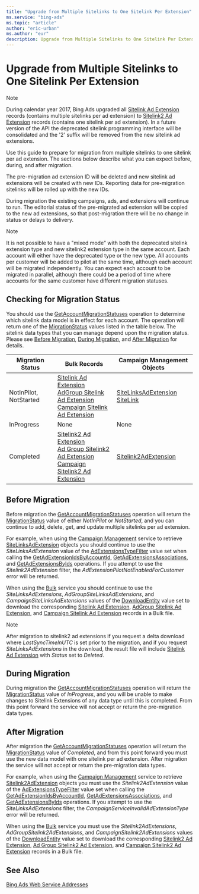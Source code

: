 ```yaml
---
title: "Upgrade from Multiple Sitelinks to One Sitelink Per Extension"
ms.service: "bing-ads"
ms.topic: "article"
author: "eric-urban"
ms.author: "eur"
description: Upgrade from Multiple Sitelinks to One Sitelink Per Extension.
---
```

# Upgrade from Multiple Sitelinks to One Sitelink Per Extension
> [!NOTE]
> During calendar year 2017, Bing Ads upgraded all [Sitelink Ad Extension](bingads/bulk-service/sitelink-ad-extension.md) records (contains multiple sitelinks per ad extension) to [Sitelink2 Ad Extension](bingads/bulk-service/sitelink2-ad-extension.md) records (contains one sitelink per ad extension). In a future version of the API the deprecated sitelink programming interface will be consolidated and the '2' suffix will be removed from the new sitelink ad extensions.

Use this guide to prepare for migration from multiple sitelinks to one sitelink per ad extension. The sections below describe what you can expect before, during, and after migration.

The pre-migration ad extension ID will be deleted and new sitelink ad extensions will be created with new IDs. Reporting data for pre-migration sitelinks will be rolled up with the new IDs.

During migration the existing campaigns, ads, and extensions will continue to run. The editorial status of the pre-migrated ad extension will be copied to the new ad extensions, so that post-migration there will be no change in status or delays to delivery.   

> [!NOTE]
> It is not possible to have a "mixed mode" with both the deprecated sitelink extension type and new sitelink2 extension type in the same account. Each account will either have the deprecated type or the new type. All accounts per customer will be added to pilot at the same time, although each account will be migrated independently. You can expect each account to be migrated in parallel, although there could be a period of time where accounts for the same customer have different migration statuses.

## <a name="getmigrationstatus"></a> Checking for Migration Status
You should use the [GetAccountMigrationStatuses](bingads/campaign-management-service/getaccountmigrationstatuses.md) operation to determine which sitelink data model is in effect for each account. The operation will return one of the [MigrationStatus](bingads/campaign-management-service/migrationstatus.md) values listed in the table below. The sitelink data types that you can manage depend upon the migration status. Please see [Before Migration](#beforemigration), [During Migration](#migrationinprogress), and [After Migration](#migrationcompleted) for details.  

Migration Status|Bulk Records|Campaign Management Objects  
---------|---------|---------
NotInPilot, NotStarted|[Sitelink Ad Extension](bingads/bulk-service/sitelink-ad-extension.md)<br/>[AdGroup Sitelink Ad Extension](bingads/bulk-service/adgroup-sitelink-ad-extension.md)<br/>[Campaign Sitelink Ad Extension](bingads/bulk-service/campaign-sitelink-ad-extension.md) |[SiteLinksAdExtension](bingads/campaign-management-service/sitelinksadextension.md)<br/>[SiteLink](bingads/campaign-management-service/sitelink.md)         
InProgress|None|None         
Completed|[Sitelink2 Ad Extension](bingads/bulk-service/sitelink2-ad-extension.md)<br/>[Ad Group Sitelink2 Ad Extension](bingads/bulk-service/ad-group-sitelink2-ad-extension.md)<br/>[Campaign Sitelink2 Ad Extension](bingads/bulk-service/campaign-sitelink2-ad-extension.md) |[Sitelink2AdExtension](bingads/campaign-management-service/sitelink2adextension.md) 

## <a name="beforemigration"></a>Before Migration
Before migration the [GetAccountMigrationStatuses](bingads/campaign-management-service/getaccountmigrationstatuses.md) operation will return the [MigrationStatus](bingads/campaign-management-service/migrationstatus.md) value of either *NotInPilot* or *NotStarted*, and you can continue to add, delete, get, and update multiple sitelinks per ad extension. 

For example, when using the [Campaign Management](bingads/campaign-management-service/campaign-management-service-reference.md) service to retrieve [SiteLinksAdExtension](bingads/campaign-management-service/sitelinksadextension.md) objects you should continue to use the *SiteLinksAdExtension* value of the [AdExtensionsTypeFilter](bingads/campaign-management-service/adextensionstypefilter.md) value set when calling the [GetAdExtensionIdsByAccountId](bingads/campaign-management-service/getadextensionidsbyaccountid.md), [GetAdExtensionsAssociations](bingads/campaign-management-service/getadextensionsassociations.md), and [GetAdExtensionsByIds](bingads/campaign-management-service/getadextensionsbyids.md) operations. If you attempt to use the *Sitelink2AdExtension* filter, the *AdExtensionPilotNotEnabledForCustomer* error will be returned.

When using the [Bulk](bingads/bulk-service/bulk-service-reference.md) service you should continue to use the *SiteLinksAdExtensions*, *AdGroupSiteLinksAdExtensions*, and *CampaignSiteLinksAdExtensions* values of the [DownloadEntity](bingads/bulk-service/downloadentity.md) value set to download the corresponding [Sitelink Ad Extension](bingads/bulk-service/sitelink-ad-extension.md), [AdGroup Sitelink Ad Extension](bingads/bulk-service/adgroup-sitelink-ad-extension.md), and [Campaign Sitelink Ad Extension](bingads/bulk-service/campaign-sitelink-ad-extension.md) records in a Bulk file.  

> [!NOTE]
> After migration to sitelink2 ad extensions if you request a delta download where *LastSyncTimeInUTC* is set prior to the migration, and if you request *SiteLinksAdExtensions* in the download, the result file will include [Sitelink Ad Extension](bingads/bulk-service/sitelink-ad-extension.md) with *Status* set to *Deleted*. 

## <a name="migrationinprogress"></a>During Migration
During migration the [GetAccountMigrationStatuses](bingads/campaign-management-service/getaccountmigrationstatuses.md) operation will return the [MigrationStatus](bingads/campaign-management-service/migrationstatus.md) value of *InProgress*, and you will be unable to make changes to Sitelink Extensions of any data type until this is completed. From this point forward the service will not accept or return the pre-migration data types. 

## <a name="migrationcompleted"></a>After Migration
After migration the [GetAccountMigrationStatuses](bingads/campaign-management-service/getaccountmigrationstatuses.md) operation will return the [MigrationStatus](bingads/campaign-management-service/migrationstatus.md) value of *Completed*, and from this point forward you must use the new data model with one sitelink per ad extension. After migration the service will not accept or return the pre-migration data types. 

For example, when using the [Campaign Management](bingads/campaign-management-service/campaign-management-service-reference.md) service to retrieve [Sitelink2AdExtension](bingads/campaign-management-service/sitelink2adextension.md) objects you must use the *Sitelink2AdExtension* value of the [AdExtensionsTypeFilter](bingads/campaign-management-service/adextensionstypefilter.md) value set when calling the [GetAdExtensionIdsByAccountId](bingads/campaign-management-service/getadextensionidsbyaccountid.md), [GetAdExtensionsAssociations](bingads/campaign-management-service/getadextensionsassociations.md), and [GetAdExtensionsByIds](bingads/campaign-management-service/getadextensionsbyids.md) operations. If you attempt to use the *SiteLinksAdExtensions* filter, the *CampaignServiceInvalidAdExtensionType* error will be returned.

When using the [Bulk](bingads/bulk-service/bulk-service-reference.md) service you must use the *Sitelink2AdExtensions*, *AdGroupSitelink2AdExtensions*, and *CampaignSitelink2AdExtensions* values of the [DownloadEntity](bingads/bulk-service/downloadentity.md) value set to download the corresponding [Sitelink2 Ad Extension](bingads/bulk-service/sitelink2-ad-extension.md), [Ad Group Sitelink2 Ad Extension](bingads/bulk-service/ad-group-sitelink2-ad-extension.md), and [Campaign Sitelink2 Ad Extension](bingads/bulk-service/campaign-sitelink2-ad-extension.md) records in a Bulk file.  


## See Also
[Bing Ads Web Service Addresses](web-service-addresses.md)  

